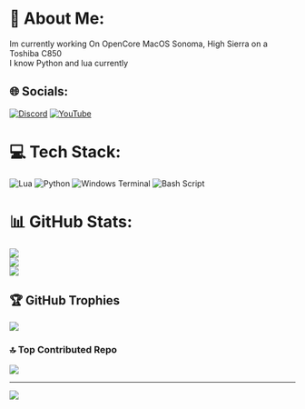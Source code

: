 # 💫 About Me:
Im currently working On OpenCore MacOS Sonoma, High Sierra on a Toshiba C850<br>I know Python and lua currently


## 🌐 Socials:
[![Discord](https://img.shields.io/badge/Discord-%237289DA.svg?logo=discord&logoColor=white)](https://dsc.gg/stoobid) [![YouTube](https://img.shields.io/badge/YouTube-%23FF0000.svg?logo=YouTube&logoColor=white)](https://youtube.com/@stoobidtech) 

# 💻 Tech Stack:
![Lua](https://img.shields.io/badge/lua-%232C2D72.svg?style=for-the-badge&logo=lua&logoColor=white) ![Python](https://img.shields.io/badge/python-3670A0?style=for-the-badge&logo=python&logoColor=ffdd54) ![Windows Terminal](https://img.shields.io/badge/Windows%20Terminal-%234D4D4D.svg?style=for-the-badge&logo=windows-terminal&logoColor=white) ![Bash Script](https://img.shields.io/badge/bash_script-%23121011.svg?style=for-the-badge&logo=gnu-bash&logoColor=white)
# 📊 GitHub Stats:
![](https://github-readme-stats.vercel.app/api?username=timmyofficial&theme=shadow_green&hide_border=false&include_all_commits=false&count_private=false)<br/>
![](https://nirzak-streak-stats.vercel.app/?user=timmyofficial&theme=shadow_green&hide_border=false)<br/>
![](https://github-readme-stats.vercel.app/api/top-langs/?username=timmyofficial&theme=shadow_green&hide_border=false&include_all_commits=false&count_private=false&layout=compact)

## 🏆 GitHub Trophies
![](https://github-profile-trophy.vercel.app/?username=timmyofficial&theme=shadow_green&no-frame=false&no-bg=true&margin-w=4)

### 🔝 Top Contributed Repo
![](https://github-contributor-stats.vercel.app/api?username=timmyofficial&limit=5&theme=dark&combine_all_yearly_contributions=true)

---
[![](https://visitcount.itsvg.in/api?id=timmyofficial&icon=0&color=3)](https://visitcount.itsvg.in)

<!-- Proudly created with GPRM ( https://gprm.itsvg.in ) -->
